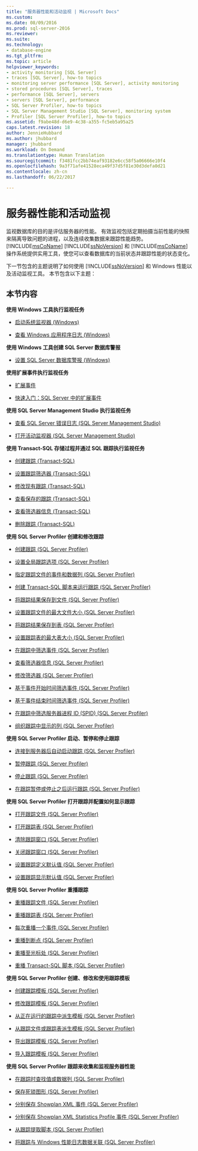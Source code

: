 ```yaml
---
title: "服务器性能和活动监视 | Microsoft Docs"
ms.custom: 
ms.date: 08/09/2016
ms.prod: sql-server-2016
ms.reviewer: 
ms.suite: 
ms.technology:
- database-engine
ms.tgt_pltfrm: 
ms.topic: article
helpviewer_keywords:
- activity monitoring [SQL Server]
- traces [SQL Server], how-to topics
- monitoring server performance [SQL Server], activity monitoring
- stored procedures [SQL Server], traces
- performance [SQL Server], servers
- servers [SQL Server], performance
- SQL Server Profiler, how-to topics
- SQL Server Management Studio [SQL Server], monitoring system
- Profiler [SQL Server Profiler], how-to topics
ms.assetid: f9abe48d-d6e9-4c38-a355-fc5eb5a95a25
caps.latest.revision: 18
author: JennieHubbard
ms.author: jhubbard
manager: jhubbard
ms.workload: On Demand
ms.translationtype: Human Translation
ms.sourcegitcommit: f3481fcc2bb74eaf93182e6cc58f5a06666e10f4
ms.openlocfilehash: 9a3f71afe41528eca49f37d5f81e30d3defa0d21
ms.contentlocale: zh-cn
ms.lasthandoff: 06/22/2017

---
```

# <a name="server-performance-and-activity-monitoring"></a>服务器性能和活动监视
  监视数据库的目的是评估服务器的性能。 有效监视包括定期拍摄当前性能的快照来隔离导致问题的进程，以及连续收集数据来跟踪性能趋势。 [!INCLUDE[msCoName](../../includes/msconame-md.md)] [!INCLUDE[ssNoVersion](../../includes/ssnoversion-md.md)] 和 [!INCLUDE[msCoName](../../includes/msconame-md.md)] 操作系统提供实用工具，使您可以查看数据库的当前状态并跟踪性能的状态变化。  
  
 下一节包含的主题说明了如何使用 [!INCLUDE[ssNoVersion](../../includes/ssnoversion-md.md)] 和 Windows 性能以及活动监视工具。 本节包含以下主题：  
  
## <a name="in-this-section"></a>本节内容  
 **使用 Windows 工具执行监视任务**  
  
-   [启动系统监视器 (Windows)](../../relational-databases/performance/start-system-monitor-windows.md)  
  
-   [查看 Windows 应用程序日志 (Windows)](../../relational-databases/performance/view-the-windows-application-log-windows-10.md)  
  
 **使用 Windows 工具创建 SQL Server 数据库警报**  
  
-   [设置 SQL Server 数据库警报 (Windows)](../../relational-databases/performance/set-up-a-sql-server-database-alert-windows.md)  

 **使用扩展事件执行监视任务**  
 
 -   [扩展事件](../../relational-databases/extended-events/extended-events.md)
 
  -   [快速入门：SQL Server 中的扩展事件](../../relational-databases/extended-events/quick-start-extended-events-in-sql-server.md)
   
 **使用 SQL Server Management Studio 执行监视任务**  
  
-   [查看 SQL Server 错误日志 (SQL Server Management Studio)](../../relational-databases/performance/view-the-sql-server-error-log-sql-server-management-studio.md)  
  
-   [打开活动监视器 (SQL Server Management Studio)](../../relational-databases/performance-monitor/open-activity-monitor-sql-server-management-studio.md)  
  
 **使用 Transact-SQL 存储过程并通过 SQL 跟踪执行监视任务**  
  
-   [创建跟踪 (Transact-SQL)](../../relational-databases/sql-trace/create-a-trace-transact-sql.md)  
  
-   [设置跟踪筛选器 (Transact-SQL)](../../relational-databases/sql-trace/set-a-trace-filter-transact-sql.md)  
  
-   [修改现有跟踪 (Transact-SQL)](../../relational-databases/sql-trace/modify-an-existing-trace-transact-sql.md)  
  
-   [查看保存的跟踪 (Transact-SQL)](../../relational-databases/sql-trace/view-a-saved-trace-transact-sql.md)  
  
-   [查看筛选器信息 (Transact-SQL)](../../relational-databases/sql-trace/view-filter-information-transact-sql.md)  
  
-   [删除跟踪 (Transact-SQL)](../../relational-databases/sql-trace/delete-a-trace-transact-sql.md)  
  
 **使用 SQL Server Profiler 创建和修改跟踪**  
  
-   [创建跟踪 (SQL Server Profiler)](../../tools/sql-server-profiler/create-a-trace-sql-server-profiler.md)  
  
-   [设置全局跟踪选项 (SQL Server Profiler)](../../tools/sql-server-profiler/set-global-trace-options-sql-server-profiler.md)  
  
-   [指定跟踪文件的事件和数据列 (SQL Server Profiler)](../../tools/sql-server-profiler/specify-events-and-data-columns-for-a-trace-file-sql-server-profiler.md)  
  
-   [创建 Transact-SQL 脚本来运行跟踪 (SQL Server Profiler)](../../tools/sql-server-profiler/create-a-transact-sql-script-for-running-a-trace-sql-server-profiler.md)  
  
-   [将跟踪结果保存到文件 (SQL Server Profiler)](../../tools/sql-server-profiler/save-trace-results-to-a-file-sql-server-profiler.md)  
  
-   [设置跟踪文件的最大文件大小 (SQL Server Profiler)](../../tools/sql-server-profiler/set-a-maximum-file-size-for-a-trace-file-sql-server-profiler.md)  
  
-   [将跟踪结果保存到表 (SQL Server Profiler)](../../tools/sql-server-profiler/save-trace-results-to-a-table-sql-server-profiler.md)  
  
-   [设置跟踪表的最大表大小 (SQL Server Profiler)](../../tools/sql-server-profiler/set-a-maximum-table-size-for-a-trace-table-sql-server-profiler.md)  
  
-   [在跟踪中筛选事件 (SQL Server Profiler)](../../tools/sql-server-profiler/filter-events-in-a-trace-sql-server-profiler.md)  
  
-   [查看筛选器信息 (SQL Server Profiler)](../../tools/sql-server-profiler/view-filter-information-sql-server-profiler.md)  
  
-   [修改筛选器 (SQL Server Profiler)](../../tools/sql-server-profiler/modify-a-filter-sql-server-profiler.md)  
  
-   [基于事件开始时间筛选事件 (SQL Server Profiler)](../../tools/sql-server-profiler/filter-events-based-on-the-event-start-time-sql-server-profiler.md)  
  
-   [基于事件结束时间筛选事件 (SQL Server Profiler)](../../tools/sql-server-profiler/filter-events-based-on-the-event-end-time-sql-server-profiler.md)  
  
-   [在跟踪中筛选服务器进程 ID (SPID) (SQL Server Profiler)](../../tools/sql-server-profiler/filter-server-process-ids-spids-in-a-trace-sql-server-profiler.md)  
  
-   [组织跟踪中显示的列 (SQL Server Profiler)](../../tools/sql-server-profiler/organize-columns-displayed-in-a-trace-sql-server-profiler.md)  
  
 **使用 SQL Server Profiler 启动、暂停和停止跟踪**  
  
-   [连接到服务器后自动启动跟踪 (SQL Server Profiler)](../../tools/sql-server-profiler/start-a-trace-automatically-after-connecting-to-a-server-sql-server-profiler.md)  
  
-   [暂停跟踪 (SQL Server Profiler)](../../tools/sql-server-profiler/pause-a-trace-sql-server-profiler.md)  
  
-   [停止跟踪 (SQL Server Profiler)](../../tools/sql-server-profiler/stop-a-trace-sql-server-profiler.md)  
  
-   [在跟踪暂停或停止之后运行跟踪 (SQL Server Profiler)](../../tools/sql-server-profiler/run-a-trace-after-it-has-been-paused-or-stopped-sql-server-profiler.md)  
  
 **使用 SQL Server Profiler 打开跟踪并配置如何显示跟踪**  
  
-   [打开跟踪文件 (SQL Server Profiler)](../../tools/sql-server-profiler/open-a-trace-file-sql-server-profiler.md)  
  
-   [打开跟踪表 (SQL Server Profiler)](../../tools/sql-server-profiler/open-a-trace-table-sql-server-profiler.md)  
  
-   [清除跟踪窗口 (SQL Server Profiler)](../../tools/sql-server-profiler/clear-a-trace-window-sql-server-profiler.md)  
  
-   [关闭跟踪窗口 (SQL Server Profiler)](../../tools/sql-server-profiler/close-a-trace-window-sql-server-profiler.md)  
  
-   [设置跟踪定义默认值 (SQL Server Profiler)](../../tools/sql-server-profiler/set-trace-definition-defaults-sql-server-profiler.md)  
  
-   [设置跟踪显示默认值 (SQL Server Profiler)](../../tools/sql-server-profiler/set-trace-display-defaults-sql-server-profiler.md)  
  
 **使用 SQL Server Profiler 重播跟踪**  
  
-   [重播跟踪文件 (SQL Server Profiler)](../../tools/sql-server-profiler/replay-a-trace-file-sql-server-profiler.md)  
  
-   [重播跟踪表 (SQL Server Profiler)](../../tools/sql-server-profiler/replay-a-trace-table-sql-server-profiler.md)  
  
-   [每次重播一个事件 (SQL Server Profiler)](../../tools/sql-server-profiler/replay-a-single-event-at-a-time-sql-server-profiler.md)  
  
-   [重播到断点 (SQL Server Profiler)](../../tools/sql-server-profiler/replay-to-a-breakpoint-sql-server-profiler.md)  
  
-   [重播至光标处 (SQL Server Profiler)](../../tools/sql-server-profiler/replay-to-a-cursor-sql-server-profiler.md)  
  
-   [重播 Transact-SQL 脚本 (SQL Server Profiler)](../../tools/sql-server-profiler/replay-a-transact-sql-script-sql-server-profiler.md)  
  
 **使用 SQL Server Profiler 创建、修改和使用跟踪模板**  
  
-   [创建跟踪模板 (SQL Server Profiler)](../../tools/sql-server-profiler/create-a-trace-template-sql-server-profiler.md)  
  
-   [修改跟踪模板 (SQL Server Profiler)](../../tools/sql-server-profiler/modify-a-trace-template-sql-server-profiler.md)  
  
-   [从正在运行的跟踪中派生模板 (SQL Server Profiler)](../../tools/sql-server-profiler/derive-a-template-from-a-running-trace-sql-server-profiler.md)  
  
-   [从跟踪文件或跟踪表派生模板 (SQL Server Profiler)](../../tools/sql-server-profiler/derive-a-template-from-a-trace-file-or-trace-table-sql-server-profiler.md)  
  
-   [导出跟踪模板 (SQL Server Profiler)](../../tools/sql-server-profiler/export-a-trace-template-sql-server-profiler.md)  
  
-   [导入跟踪模板 (SQL Server Profiler)](../../tools/sql-server-profiler/import-a-trace-template-sql-server-profiler.md)  
  
 **使用 SQL Server Profiler 跟踪来收集和监视服务器性能**  
  
-   [在跟踪时查找值或数据列 (SQL Server Profiler)](../../tools/sql-server-profiler/find-a-value-or-data-column-while-tracing-sql-server-profiler.md)  
  
-   [保存死锁图形 (SQL Server Profiler)](../../relational-databases/performance/save-deadlock-graphs-sql-server-profiler.md)  
  
-   [分别保存 Showplan XML 事件 (SQL Server Profiler)](../../relational-databases/performance/save-showplan-xml-events-separately-sql-server-profiler.md)  
  
-   [分别保存 Showplan XML Statistics Profile 事件 (SQL Server Profiler)](../../relational-databases/performance/save-showplan-xml-statistics-profile-events-separately-sql-server-profiler.md)  
  
-   [从跟踪提取脚本 (SQL Server Profiler)](../../tools/sql-server-profiler/extract-a-script-from-a-trace-sql-server-profiler.md)  
  
-   [将跟踪与 Windows 性能日志数据关联 (SQL Server Profiler)](../../tools/sql-server-profiler/correlate-a-trace-with-windows-performance-log-data-sql-server-profiler.md)  
  
  

